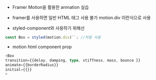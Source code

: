 - Framer Motion을 활용한 anmation 실습
- framer를 사용하면 일반 HTML 태그 사용 불가 motion.div 이런식으로 사용

- styled-component와 사용하기 위해선

```typescript
const Box = styled(motion.div)``; //처럼 사용
```

- motion html component prop

```typescript
<Box
transition={{delay, damping, type, stiffness, mass, bounce }}
animate={{borderRadius}}
initial={{}}
>
```
